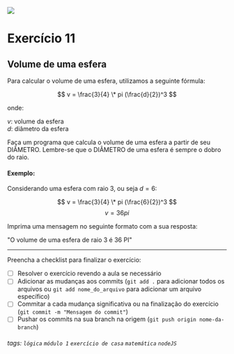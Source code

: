 ![](https://i.imgur.com/xG74tOh.png)

# Exercício 11

## Volume de uma esfera

Para calcular o volume de uma esfera, utilizamos a seguinte fórmula:

$$ v = \frac{3}{4} \* pi (\frac{d}{2})^3 $$

onde:

$v:$ volume da esfera \
$d:$ diâmetro da esfera

Faça um programa que calcula o volume de uma esfera a partir de seu DIÂMETRO. Lembre-se que o DIÂMETRO de uma esfera é sempre o dobro do raio.

#### Exemplo:

Considerando uma esfera com raio 3, ou seja $d = 6$:

$$ v = \frac{3}{4} \* pi (\frac{6}{2})^3 $$
$$ v = 36 pi $$

Imprima uma mensagem no seguinte formato com a sua resposta:

"O volume de uma esfera de raio 3 é 36 PI"

---

Preencha a checklist para finalizar o exercício:

- [ ] Resolver o exercício revendo a aula se necessário
- [ ] Adicionar as mudanças aos commits (`git add .` para adicionar todos os arquivos ou `git add nome_do_arquivo` para adicionar um arquivo específico)
- [ ] Commitar a cada mudança significativa ou na finalização do exercício (`git commit -m "Mensagem do commit"`)
- [ ] Pushar os commits na sua branch na origem (`git push origin nome-da-branch`)

###### tags: `lógica` `módulo 1` `exercício de casa` `matemática` `nodeJS`
